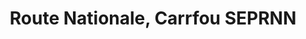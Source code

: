 ---
title: Route Nationale, Carrfou SEPRNN
url: /route-nationale-carrfou-seprnn/
latitude: 19.443
longitude: -72.68
---